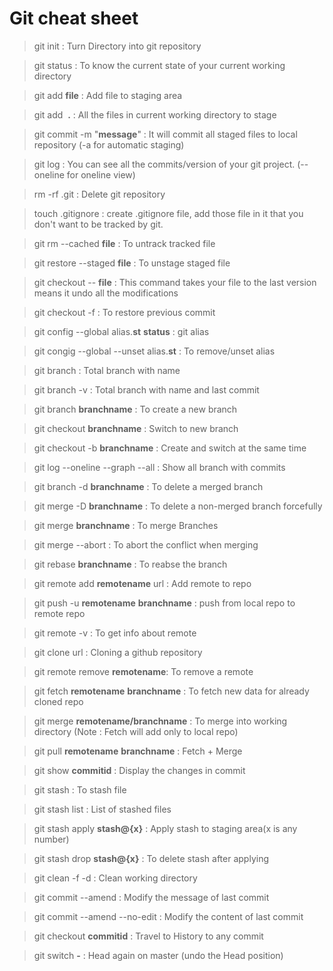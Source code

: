 # Git cheat sheet

>git init : Turn Directory into git repository

>git status : To know the current state of your current working directory

>git add **file** : Add file to staging area

> git add  &nbsp;**.**&nbsp;: All the files in current working directory to stage

> git commit -m "**message**" : It will commit all staged files to local repository (-a for automatic staging)

> git log : You can see all the commits/version of your git project. (--oneline for oneline view)

>rm -rf .git : Delete git repository

>touch .gitignore : create .gitignore file, add those file in it that you don't want to be tracked by git.

> git rm --cached **file** : To untrack tracked file

>git restore --staged **file** : To unstage staged file

> git checkout -- **file** : This command takes your file to the last version means it undo all the modifications

> git checkout -f : To restore previous commit

> git config --global alias.**st** **status** : git alias

> git congig --global --unset alias.**st** : To remove/unset alias

> git branch : Total branch with name

>git branch -v : Total branch with name and last commit

> git branch **branchname** : To create a new branch

> git checkout **branchname** : Switch to new branch 

>git checkout -b **branchname** : Create and switch at the same time 

> git log --oneline --graph --all : Show all branch with commits

> git branch -d **branchname** : To delete a merged branch

> git merge -D **branchname** : To delete a non-merged branch forcefully

> git merge **branchname** : To merge Branches

> git merge  --abort : To abort the conflict when merging

> git rebase **branchname** : To reabse the branch

> git remote add **remotename** url : Add remote to repo

>git push -u **remotename** **branchname** : push from local repo to remote repo

> git remote -v : To get info about remote

> git clone url : Cloning a github repository

>git remote remove **remotename**: To remove a remote

> git fetch **remotename** **branchname** : To fetch new data for already cloned repo

> git merge **remotename/branchname** : To merge into working directory (Note : Fetch will add only to local repo)

> git pull **remotename** **branchname** : Fetch + Merge

> git show **commitid** : Display the changes in commit

> git stash : To stash file

> git stash list : List of stashed files

> git stash apply **stash@{x}** : Apply stash to staging area(x is any number)

> git stash drop **stash@{x}** : To delete stash after applying

> git clean -f -d : Clean working directory

> git commit --amend : Modify the message of last commit

> git commit --amend --no-edit : Modify the content of last commit

> git checkout **commitid** : Travel to History to any commit

> git switch **-** : Head again on master (undo the Head position) 